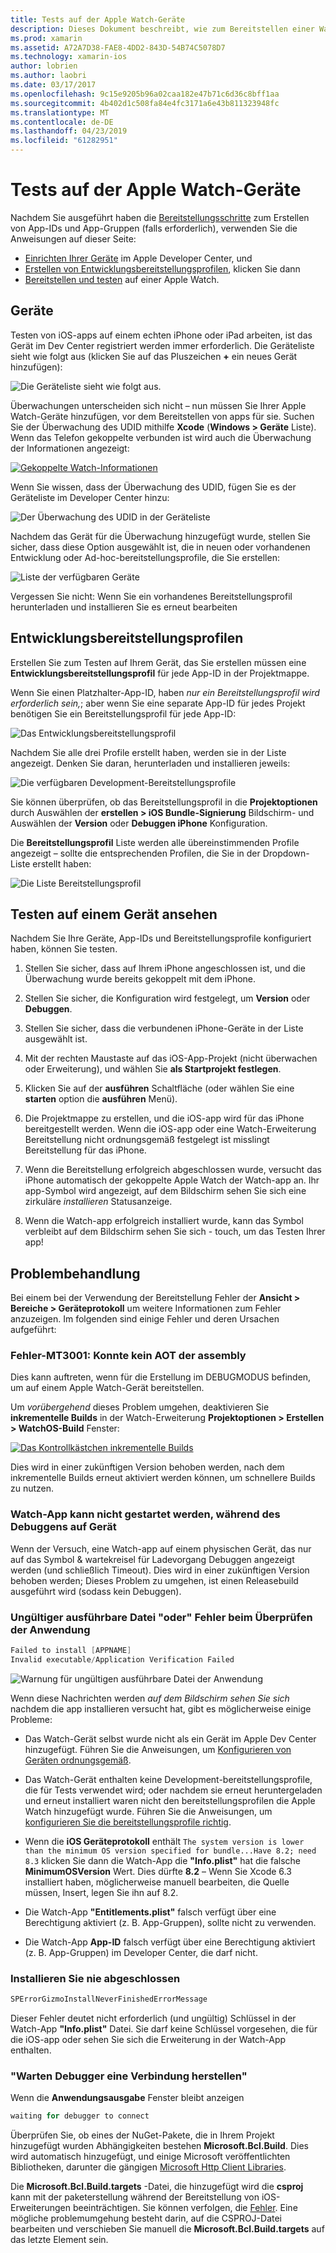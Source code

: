 ```yaml
---
title: Tests auf der Apple Watch-Geräte
description: Dieses Dokument beschreibt, wie zum Bereitstellen einer WatchOS-app, die für Tests auf einem tatsächlichen Apple Watch mit Xamarin erstellt wurde. Es wird erläutert, Geräte, Profile, Tests, Bereitstellung und bietet einige Tipps zur Problembehandlung.
ms.prod: xamarin
ms.assetid: A72A7D38-FAE8-4DD2-843D-54B74C5078D7
ms.technology: xamarin-ios
author: lobrien
ms.author: laobri
ms.date: 03/17/2017
ms.openlocfilehash: 9c15e9205b96a02caa182e47b71c6d36c8bff1aa
ms.sourcegitcommit: 4b402d1c508fa84e4fc3171a6e43b811323948fc
ms.translationtype: MT
ms.contentlocale: de-DE
ms.lasthandoff: 04/23/2019
ms.locfileid: "61282951"
---
```

# <a name="testing-on-apple-watch-devices"></a>Tests auf der Apple Watch-Geräte

Nachdem Sie ausgeführt haben die [Bereitstellungsschritte](~/ios/watchos/deploy-test/index.md) zum Erstellen von App-IDs und App-Gruppen (falls erforderlich), verwenden Sie die Anweisungen auf dieser Seite:

- [Einrichten Ihrer Geräte](#devices) im Apple Developer Center, und
- [Erstellen von Entwicklungsbereitstellungsprofilen](#profiles), klicken Sie dann
- [Bereitstellen und testen](#testing) auf einer Apple Watch.

<a name="devices" />

## <a name="devices"></a>Geräte

Testen von iOS-apps auf einem echten iPhone oder iPad arbeiten, ist das Gerät im Dev Center registriert werden immer erforderlich. Die Geräteliste sieht wie folgt aus (klicken Sie auf das Pluszeichen **+** ein neues Gerät hinzufügen):

![](device-images/devices-sml.png "Die Geräteliste sieht wie folgt aus.")

Überwachungen unterscheiden sich nicht – nun müssen Sie Ihrer Apple Watch-Geräte hinzufügen, vor dem Bereitstellen von apps für sie. Suchen Sie der Überwachung des UDID mithilfe **Xcode** (**Windows > Geräte** Liste). Wenn das Telefon gekoppelte verbunden ist wird auch die Überwachung der Informationen angezeigt:

[![](device-images/xcode-devices-sml.png "Gekoppelte Watch-Informationen")](device-images/xcode-devices.png#lightbox)

Wenn Sie wissen, dass der Überwachung des UDID, fügen Sie es der Geräteliste im Developer Center hinzu:

![](device-images/devices-watch-sml.png "Der Überwachung des UDID in der Geräteliste")

Nachdem das Gerät für die Überwachung hinzugefügt wurde, stellen Sie sicher, dass diese Option ausgewählt ist, die in neuen oder vorhandenen Entwicklung oder Ad-hoc-bereitstellungsprofile, die Sie erstellen:

![](device-images/devices-provisioning.png "Liste der verfügbaren Geräte")

Vergessen Sie nicht: Wenn Sie ein vorhandenes Bereitstellungsprofil herunterladen und installieren Sie es erneut bearbeiten

<a name="profiles" />

## <a name="development-provisioning-profiles"></a>Entwicklungsbereitstellungsprofilen

Erstellen Sie zum Testen auf Ihrem Gerät, das Sie erstellen müssen eine **Entwicklungsbereitstellungsprofil** für jede App-ID in der Projektmappe.

Wenn Sie einen Platzhalter-App-ID, haben *nur ein Bereitstellungsprofil wird erforderlich sein,*; aber wenn Sie eine separate App-ID für jedes Projekt benötigen Sie ein Bereitstellungsprofil für jede App-ID:

![](device-images/provisioningprofile-development.png "Das Entwicklungsbereitstellungsprofil")

Nachdem Sie alle drei Profile erstellt haben, werden sie in der Liste angezeigt. Denken Sie daran, herunterladen und installieren jeweils:

![](device-images/provisioningprofiles.png "Die verfügbaren Development-Bereitstellungsprofile")

Sie können überprüfen, ob das Bereitstellungsprofil in die **Projektoptionen** durch Auswählen der **erstellen > iOS Bundle-Signierung** Bildschirm- und Auswählen der **Version** oder **Debuggen iPhone** Konfiguration.

Die **Bereitstellungsprofil** Liste werden alle übereinstimmenden Profile angezeigt – sollte die entsprechenden Profilen, die Sie in der Dropdown-Liste erstellt haben:

![](device-images/options-selectprofile.png "Die Liste Bereitstellungsprofil")


<a name="testing" />

## <a name="testing-on-a-watch-device"></a>Testen auf einem Gerät ansehen

Nachdem Sie Ihre Geräte, App-IDs und Bereitstellungsprofile konfiguriert haben, können Sie testen.

1. Stellen Sie sicher, dass auf Ihrem iPhone angeschlossen ist, und die Überwachung wurde bereits gekoppelt mit dem iPhone.

2. Stellen Sie sicher, die Konfiguration wird festgelegt, um **Version** oder **Debuggen**.

3. Stellen Sie sicher, dass die verbundenen iPhone-Geräte in der Liste ausgewählt ist.

4. Mit der rechten Maustaste auf das iOS-App-Projekt (nicht überwachen oder Erweiterung), und wählen Sie **als Startprojekt festlegen**.

5. Klicken Sie auf der **ausführen** Schaltfläche (oder wählen Sie eine **starten** option die **ausführen** Menü).

6. Die Projektmappe zu erstellen, und die iOS-app wird für das iPhone bereitgestellt werden.
  Wenn die iOS-app oder eine Watch-Erweiterung Bereitstellung nicht ordnungsgemäß festgelegt ist misslingt Bereitstellung für das iPhone.

7. Wenn die Bereitstellung erfolgreich abgeschlossen wurde, versucht das iPhone automatisch der gekoppelte Apple Watch der Watch-app an. Ihr app-Symbol wird angezeigt, auf dem Bildschirm sehen Sie sich eine zirkuläre *installieren* Statusanzeige.

8. Wenn die Watch-app erfolgreich installiert wurde, kann das Symbol verbleibt auf dem Bildschirm sehen Sie sich - touch, um das Testen Ihrer app!


## <a name="troubleshooting"></a>Problembehandlung

Bei einem bei der Verwendung der Bereitstellung Fehler der **Ansicht > Bereiche > Geräteprotokoll** um weitere Informationen zum Fehler anzuzeigen. Im folgenden sind einige Fehler und deren Ursachen aufgeführt:

### <a name="error-mt3001-could-not-aot-the-assembly"></a>Fehler-MT3001: Konnte kein AOT der assembly

Dies kann auftreten, wenn für die Erstellung im DEBUGMODUS befinden, um auf einem Apple Watch-Gerät bereitstellen.

Um *vorübergehend* dieses Problem umgehen, deaktivieren Sie **inkrementelle Builds** in der Watch-Erweiterung **Projektoptionen > Erstellen > WatchOS-Build** Fenster:

[![](device-images/disable-incremental-sml.png "Das Kontrollkästchen inkrementelle Builds")](device-images/disable-incremental.png#lightbox)

Dies wird in einer zukünftigen Version behoben werden, nach dem inkrementelle Builds erneut aktiviert werden können, um schnellere Builds zu nutzen.


### <a name="watch-app-fails-to-start-while-debugging-on-device"></a>Watch-App kann nicht gestartet werden, während des Debuggens auf Gerät

Wenn der Versuch, eine Watch-app auf einem physischen Gerät, das nur auf das Symbol & wartekreisel für Ladevorgang Debuggen angezeigt werden (und schließlich Timeout). Dies wird in einer zukünftigen Version behoben werden; Dieses Problem zu umgehen, ist einen Releasebuild ausgeführt wird (sodass kein Debuggen).


### <a name="invalid-application-executable-or-application-verification-failed"></a>Ungültiger ausführbare Datei "oder" Fehler beim Überprüfen der Anwendung

```csharp
Failed to install [APPNAME]
Invalid executable/Application Verification Failed
```

![](device-images/invalid-application-executable.png "Warnung für ungültigen ausführbare Datei der Anwendung")

Wenn diese Nachrichten werden *auf dem Bildschirm sehen Sie sich* nachdem die app installieren versucht hat, gibt es möglicherweise einige Probleme:

- Das Watch-Gerät selbst wurde nicht als ein Gerät im Apple Dev Center hinzugefügt. Führen Sie die Anweisungen, um [Konfigurieren von Geräten ordnungsgemäß](#devices).

- Das Watch-Gerät enthalten keine Development-bereitstellungsprofile, die für Tests verwendet wird; oder nachdem sie erneut heruntergeladen und erneut installiert waren nicht den bereitstellungsprofilen die Apple Watch hinzugefügt wurde. Führen Sie die Anweisungen, um [konfigurieren Sie die bereitstellungsprofile richtig](#profiles).

- Wenn die **iOS Geräteprotokoll** enthält `The system version is lower than the minimum OS version specified for bundle...Have 8.2; need 8.3` klicken Sie dann die Watch-App die **"Info.plist"** hat die falsche **MinimumOSVersion** Wert.
  Dies dürfte **8.2** – Wenn Sie Xcode 6.3 installiert haben, möglicherweise manuell bearbeiten, die Quelle müssen, Insert, legen Sie ihn auf 8.2.

- Die Watch-App **"Entitlements.plist"** falsch verfügt über eine Berechtigung aktiviert (z. B. App-Gruppen), sollte nicht zu verwenden.

- Die Watch-App **App-ID** falsch verfügt über eine Berechtigung aktiviert (z. B. App-Gruppen) im Developer Center, die darf nicht.



### <a name="install-never-finished"></a>Installieren Sie nie abgeschlossen

```csharp
SPErrorGizmoInstallNeverFinishedErrorMessage
```

Dieser Fehler deutet nicht erforderlich (und ungültig) Schlüssel in der Watch-App **"Info.plist"** Datei. Sie darf keine Schlüssel vorgesehen, die für die iOS-app oder sehen Sie sich die Erweiterung in der Watch-App enthalten.

<!--eg. NSLocationAlwaysUsageDescription -->


### <a name="waiting-for-debugger-to-connect"></a>"Warten Debugger eine Verbindung herstellen"

Wenn die **Anwendungsausgabe** Fenster bleibt anzeigen

```csharp
waiting for debugger to connect
```

Überprüfen Sie, ob eines der NuGet-Pakete, die in Ihrem Projekt hinzugefügt wurden Abhängigkeiten bestehen **Microsoft.Bcl.Build**. Dies wird automatisch hinzugefügt, und einige Microsoft veröffentlichten Bibliotheken, darunter die gängigen [Microsoft Http Client Libraries](https://www.nuget.org/packages/Microsoft.Net.Http/).

Die **Microsoft.Bcl.Build.targets** -Datei, die hinzugefügt wird die **csproj** kann mit der paketerstellung während der Bereitstellung von iOS-Erweiterungen beeinträchtigen. Sie können verfolgen, die [Fehler](https://bugzilla.xamarin.com/show_bug.cgi?id=29912).
Eine mögliche problemumgehung besteht darin, auf die CSPROJ-Datei bearbeiten und verschieben Sie manuell die **Microsoft.Bcl.Build.targets** auf das letzte Element sein.

